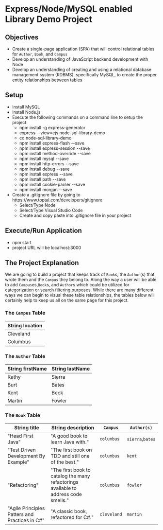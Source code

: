 # Express/Node/MySQL enabled Library Demo Project

## Objectives
- Create a single-page application (SPA) that will control relational tables for `Author`, `Book`, and `Campus`
- Develop an understanding of JavaScript backend development with Node
- Develop an understanding of creating and using a relational database management system (RDBMS), specifically MySQL, to create the proper entity relationships between tables

## Setup
- Install MySQL
- Install Node.js
- Execute the following commands on a command line to setup the project:
  - npm install -g express-generator
  - express --view=ejs node-sql-library-demo
  - cd node-sql-library-demo
  - npm install express-flash --save
  - npm install express-session --save
  - npm install method-override --save
  - npm install mysql --save
  - npm install http-errors --save
  - npm install debug --save
  - npm install express --save
  - npm install path --save
  - npm install cookie-parser --save
  - npm install morgan --save
- Create a .gitignore file by going to https://www.toptal.com/developers/gitignore
  - Select/Type Node
  - Select/Type Visual Studio Code
  - Create and copy paste into .gitignore file in your project

## Execute/Run Application
- npm start
- project URL will be localhost:3000

## The Project Explanation

We are going to build a project that keeps track of `Book`s, the `Author`(s) that wrote them and the `Campus` they belong to. Along the way a user will be able to add `Campus`es,`Book`s, and `Author`s which could be utilized for categorization or search filtering purposes.  While there are many different ways we can begin to visual these table relationships, the tables below will certainly help to keep us all on the same page for this project. 

### The `Campus` Table

|String location|
|----|
|Cleveland|
|Columbus|

### The `Author` Table

|String firstName|String lastName|
|----|--------|
|Kathy|Sierra|
|Burt|Bates|
|Kent|Beck|
|Martin|Fowler|


### The `Book` Table


|String title|String description|`Campus`|`Author(s)`|
|----|-----------|-------|----------|
|"Head First Java"|"A good book to learn Java with."|`columbus`|`sierra`,`bates`|
|"Test Driven Development By Example"|"The first book on TDD and still one of the best."|`columbus`|`kent`|
|"Refactoring"|"The first book to catalog the many refactorings available to address code smells."|`columbus`|`fowler`|
|"Agile Principles Patters and Practices in C#"|"A classic book, refactored for C#."|`cleveland`|`martin`|

